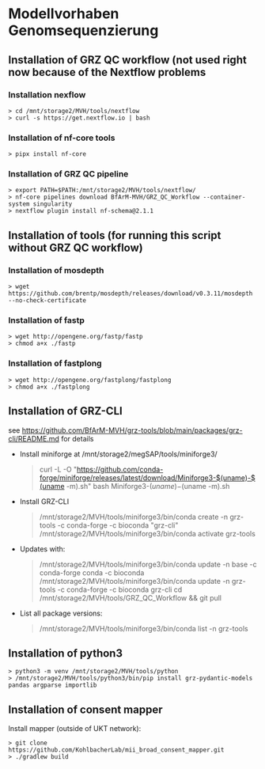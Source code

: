 # Modellvorhaben Genomsequenzierung

## Installation of GRZ QC workflow (not used right now because of the Nextflow problems

### Installation nexflow

	> cd /mnt/storage2/MVH/tools/nextflow
	> curl -s https://get.nextflow.io | bash

### Installation of nf-core tools

	> pipx install nf-core

### Installation of GRZ QC pipeline

	> export PATH=$PATH:/mnt/storage2/MVH/tools/nextflow/
	> nf-core pipelines download BfArM-MVH/GRZ_QC_Workflow --container-system singularity
	> nextflow plugin install nf-schema@2.1.1


## Installation of tools (for running this script without GRZ QC workflow)

### Installation of mosdepth

	> wget https://github.com/brentp/mosdepth/releases/download/v0.3.11/mosdepth --no-check-certificate

### Installation of fastp

	> wget http://opengene.org/fastp/fastp
	> chmod a+x ./fastp

### Installation of fastplong

	> wget http://opengene.org/fastplong/fastplong
	> chmod a+x ./fastplong

## Installation of GRZ-CLI

see <https://github.com/BfArM-MVH/grz-tools/blob/main/packages/grz-cli/README.md> for details

- Install miniforge at /mnt/storage2/megSAP/tools/miniforge3/
	> curl -L -O "https://github.com/conda-forge/miniforge/releases/latest/download/Miniforge3-$(uname)-$(uname -m).sh"
	> bash Miniforge3-$(uname)-$(uname -m).sh
- Install GRZ-CLI		
	> /mnt/storage2/MVH/tools/miniforge3/bin/conda create -n grz-tools -c conda-forge -c bioconda "grz-cli"
	> /mnt/storage2/MVH/tools/miniforge3/bin/conda activate grz-tools
- Updates with:
	> /mnt/storage2/MVH/tools/miniforge3/bin/conda update -n base -c conda-forge conda -c bioconda
	> /mnt/storage2/MVH/tools/miniforge3/bin/conda update -n grz-tools -c conda-forge -c bioconda grz-cli
	> cd /mnt/storage2/MVH/tools/GRZ_QC_Workflow && git pull
- List all package versions:
	> /mnt/storage2/MVH/tools/miniforge3/bin/conda list -n grz-tools 

## Installation of python3

	> python3 -m venv /mnt/storage2/MVH/tools/python
	> /mnt/storage2/MVH/tools/python3/bin/pip install grz-pydantic-models pandas argparse importlib


## Installation of consent mapper

Install mapper (outside of UKT network):

	> git clone https://github.com/KohlbacherLab/mii_broad_consent_mapper.git
	> ./gradlew build 
